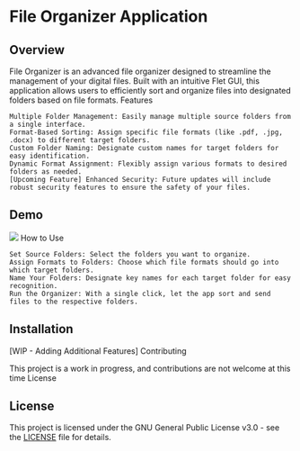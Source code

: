 # File Organizer Application
## Overview

File Organizer is an advanced file organizer designed to streamline the management of your digital files. Built with an intuitive Flet GUI, this application allows users to efficiently sort and organize files into designated folders based on file formats.
Features

    Multiple Folder Management: Easily manage multiple source folders from a single interface.
    Format-Based Sorting: Assign specific file formats (like .pdf, .jpg, .docx) to different target folders.
    Custom Folder Naming: Designate custom names for target folders for easy identification.
    Dynamic Format Assignment: Flexibly assign various formats to desired folders as needed.
    [Upcoming Feature] Enhanced Security: Future updates will include robust security features to ensure the safety of your files.

## Demo

![](https://github.com/jojobee333/file_organizer_app/blob/master/frontend/assets/file_organizer_demo.gif)
How to Use

    Set Source Folders: Select the folders you want to organize.
    Assign Formats to Folders: Choose which file formats should go into which target folders.
    Name Your Folders: Designate key names for each target folder for easy recognition.
    Run the Organizer: With a single click, let the app sort and send files to the respective folders.

## Installation

[WIP - Adding Additional Features]
Contributing

This project is a work in progress, and contributions are not welcome at this time
License

## License
This project is licensed under the GNU General Public License v3.0 - see the [LICENSE](LICENSE) file for details.


